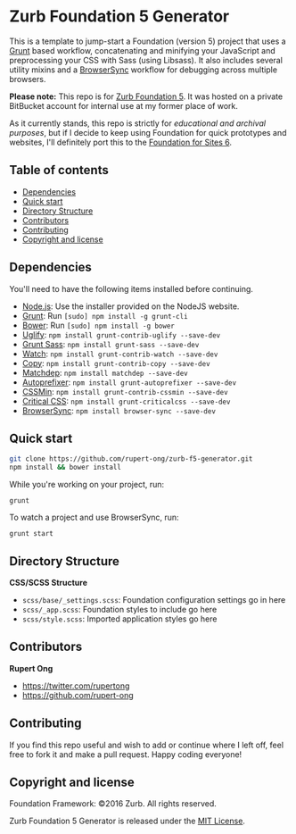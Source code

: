 # Zurb Foundation 5 Generator

This is a template to jump-start a Foundation (version 5) project that uses a [Grunt](http://gruntjs.com) based workflow, concatenating and minifying your JavaScript and preprocessing your CSS with Sass (using Libsass). It also includes several utility mixins and a [BrowserSync](https://www.npmjs.com/package/browser-sync) workflow for debugging across multiple browsers.

**Please note:** This repo is for [Zurb Foundation 5](http://foundation.zurb.com/sites/docs/v/5.5.3/). It was hosted on a private BitBucket account for internal use at my former place of work. 

As it currently stands, this repo is strictly for *educational and archival purposes*, but if I decide to keep using Foundation for quick prototypes and websites, I'll definitely port this to the [Foundation for Sites 6](http://foundation.zurb.com/sites.html).

## Table of contents

* [Dependencies](#dependencies)
* [Quick start](#quick-start)
* [Directory Structure](#directory-structure)
* [Contributors](#contributors)
* [Contributing](#contributing)
* [Copyright and license](#copyright-and-license)

## Dependencies

You'll need to have the following items installed before continuing.

  * [Node.js](http://nodejs.org): Use the installer provided on the NodeJS website.
  * [Grunt](http://gruntjs.com/): Run `[sudo] npm install -g grunt-cli`
  * [Bower](http://bower.io): Run `[sudo] npm install -g bower`
  * [Uglify](<https://www.npmjs.org/package/grunt-contrib-uglify>): `npm install grunt-contrib-uglify --save-dev` 
  * [Grunt Sass](<https://www.npmjs.com/package/grunt-sass>): `npm install grunt-sass --save-dev`
  * [Watch](<https://www.npmjs.org/package/grunt-contrib-watch>): `npm install grunt-contrib-watch --save-dev`
  * [Copy](<https://www.npmjs.org/package/grunt-contrib-copy>): `npm install grunt-contrib-copy --save-dev`
  * [Matchdep](<https://www.npmjs.com/package/matchdep>): `npm install matchdep --save-dev`
  * [Autoprefixer](<https://www.npmjs.com/package/autoprefixer>): `npm install grunt-autoprefixer --save-dev`
  * [CSSMin](<https://www.npmjs.com/package/grunt-contrib-cssmin>): `npm install grunt-contrib-cssmin --save-dev`
  * [Critical CSS](<https://www.npmjs.com/package/grunt-criticalcss>): `npm install grunt-criticalcss --save-dev`
  * [BrowserSync](<https://www.npmjs.com/package/browser-sync>): `npm install browser-sync --save-dev`

## Quick start

```bash
git clone https://github.com/rupert-ong/zurb-f5-generator.git
npm install && bower install
```

While you're working on your project, run:

`grunt`

To watch a project and use BrowserSync, run:

`grunt start`

## Directory Structure

**CSS/SCSS Structure**  

  * `scss/base/_settings.scss`: Foundation configuration settings go in here
  * `scss/_app.scss`: Foundation styles to include go here
  * `scss/style.scss`: Imported application styles go here
  
## Contributors

**Rupert Ong**

* <https://twitter.com/rupertong>
* <https://github.com/rupert-ong>

## Contributing

If you find this repo useful and wish to add or continue where I left off, feel free to fork it and make a pull request. Happy coding everyone!

## Copyright and license

Foundation Framework: &copy;2016 Zurb. All rights reserved.

Zurb Foundation 5 Generator is released under the [MIT License](http://www.opensource.org/licenses/MIT).
